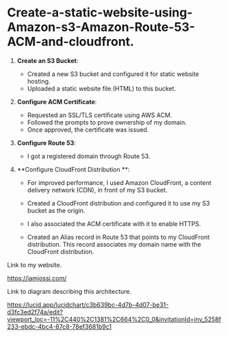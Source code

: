 # Create-a-static-website-using-Amazon-s3-Amazon-Route-53-ACM-and-cloudfront.

1. **Create an S3 Bucket**:

   - Created a new S3 bucket and configured it for static website hosting.
   - Uploaded a static website file.(HTML) to this bucket.

2. **Configure ACM Certificate**:
   - Requested an SSL/TLS certificate using AWS ACM.
   - Followed the prompts to prove ownership of my domain.
   - Once approved, the certificate was issued.

3. **Configure Route 53**:
   - I got a registered domain through Route 53.
     
4. **Configure CloudFront Distribution **:
   - For improved performance, I used Amazon CloudFront, a content delivery network (CDN), in front of my S3 bucket.
   - Created a CloudFront distribution and configured it to use my S3 bucket as the origin.
   - I also associated the ACM certificate with it to enable HTTPS.
  
   - Created an Alias record in Route 53 that points to my CloudFront distribution. This record associates my 
     domain name with the CloudFront distribution.
     
   
Link to my website.

https://iamjossi.com/

Link to diagram describing this architecture.

https://lucid.app/lucidchart/c3b639bc-4d7b-4d07-be31-d3fc3ed2f74a/edit?viewport_loc=-11%2C440%2C1381%2C664%2C0_0&invitationId=inv_5258f233-ebdc-4bc4-87c8-78ef3681b9c1
